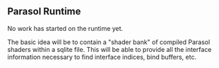Parasol Runtime
---------------

No work has started on the runtime yet.

The basic idea will be to contain a "shader bank" of compiled
Parasol shaders within a sqlite file. This will be able to
provide all the interface information necessary to find
interface indices, bind buffers, etc.